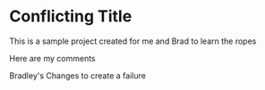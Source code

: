 # Conflicting Title

This is a sample project created for me and Brad to learn the ropes

Here are my comments

Bradley's Changes to create a failure
